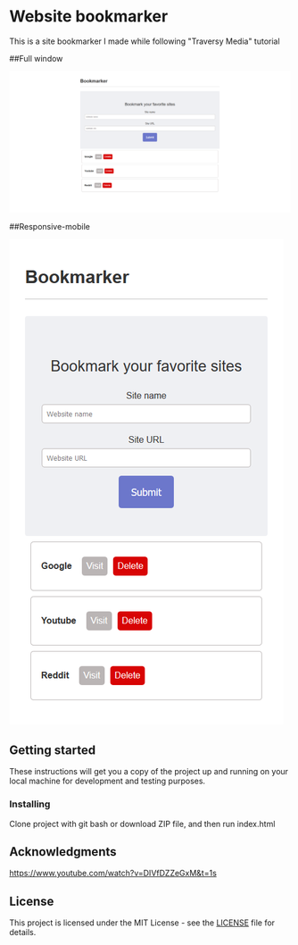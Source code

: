 # Website bookmarker

This is a site bookmarker I made while following "Traversy Media" tutorial

##Full window

![Screenshot](https://github.com/nesherson/site-bookmarker/blob/master/Images/Bookmarker-full-window.png)

##Responsive-mobile

![Screenshot](https://github.com/nesherson/site-bookmarker/blob/master/Images/Bookmarker-responsive-mobile.png)

## Getting started

These instructions will get you a copy of the project up and running on your local machine for development and testing purposes.

### Installing

Clone project with git bash or download ZIP file, and then run index.html

## Acknowledgments

https://www.youtube.com/watch?v=DIVfDZZeGxM&t=1s

## License

This project is licensed under the MIT License - see the [LICENSE](LICENSE) file for details.

